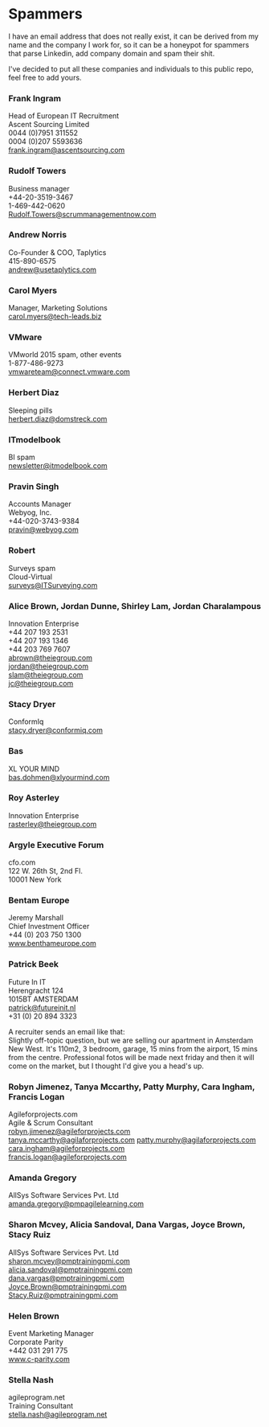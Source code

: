 Spammers
========

I have an email address that does not really exist, it can be derived from my name and the company I work for, so it can be a honeypot for spammers that parse Linkedin, add company domain and spam their shit.

I've decided to put all these companies and individuals to this public repo, feel free to add yours.


### Frank Ingram
Head of European IT Recruitment    
Ascent Sourcing Limited    
0044 (0)7951 311552    
0004 (0)207 5593636    
frank.ingram@ascentsourcing.com    

### Rudolf Towers
Business manager    
+44-20-3519-3467    
1-469-442-0620    
Rudolf.Towers@scrummanagementnow.com    

### Andrew Norris
Co-Founder & COO, Taplytics    
415-890-6575    
andrew@usetaplytics.com    

### Carol Myers
Manager, Marketing Solutions    
carol.myers@tech-leads.biz    

### VMware
VMworld 2015 spam, other events    
1-877-486-9273     
vmwareteam@connect.vmware.com    

### Herbert Diaz
Sleeping pills    
herbert.diaz@domstreck.com    

### ITmodelbook
BI spam    
newsletter@itmodelbook.com    

### Pravin Singh
Accounts Manager    
Webyog, Inc.    
+44-020-3743-9384    
pravin@webyog.com    

### Robert
Surveys spam    
Cloud-Virtual    
surveys@ITSurveying.com    

### Alice Brown, Jordan Dunne, Shirley Lam, Jordan Charalampous
Innovation Enterprise    
+44 207 193 2531    
+44 207 193 1346    
+44 203 769 7607    
abrown@theiegroup.com    
jordan@theiegroup.com    
slam@theiegroup.com    
jc@theiegroup.com    

### Stacy Dryer
ConformIq    
stacy.dryer@conformiq.com    

### Bas
XL YOUR MIND    
bas.dohmen@xlyourmind.com    

### Roy Asterley
Innovation Enterprise    
rasterley@theiegroup.com    

### Argyle Executive Forum
cfo.com    
122 W. 26th St, 2nd Fl.    
10001 New York    

### Bentam Europe
Jeremy Marshall    
Chief Investment Officer     
+44 (0) 203 750 1300     
www.benthameurope.com     

### Patrick Beek
Future In IT    
Herengracht 124    
1015BT AMSTERDAM    
patrick@futureinit.nl    
+31 (0) 20 894 3323    

A recruiter sends an email like that:    
Slightly off-topic question, but we are selling our apartment in Amsterdam New West. It's 110m2, 3 bedroom, garage, 15 mins from the airport, 15 mins from the centre.
Professional fotos will be made next friday and then it will come on the market, but I thought I'd give you a head's up.

### Robyn Jimenez, Tanya Mccarthy, Patty Murphy, Cara Ingham, Francis Logan
Agileforprojects.com    
Agile & Scrum Consultant     
robyn.jimenez@agileforprojects.com    
tanya.mccarthy@agilaforprojects.com
patty.murphy@agilaforprojects.com
cara.ingham@agileforprojects.com    
francis.logan@agileforprojects.com    

### Amanda Gregory
AllSys Software Services Pvt. Ltd    
amanda.gregory@pmpagilelearning.com  
  
### Sharon Mcvey, Alicia Sandoval, Dana Vargas, Joyce Brown, Stacy Ruiz
AllSys Software Services Pvt. Ltd    
sharon.mcvey@pmptrainingpmi.com    
alicia.sandoval@pmptrainingpmi.com    
dana.vargas@pmptrainingpmi.com    
Joyce.Brown@pmptrainingpmi.com    
Stacy.Ruiz@pmptrainingpmi.com    

### Helen Brown
Event Marketing Manager    
Corporate Parity    
+442 031 291 775    
www.c-parity.com    

### Stella Nash
agileprogram.net    
Training Consultant    
stella.nash@agileprogram.net    

